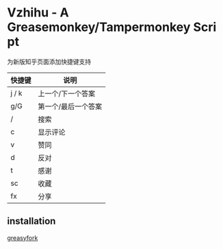 # Vzhihu - A Greasemonkey/Tampermonkey Script

为新版知乎页面添加快捷键支持



| 快捷键   | 说明         |
| ----- | ---------- |
| j / k | 上一个/下一个答案  |
| g/G   | 第一个/最后一个答案 |
| /     | 搜索         |
| c     | 显示评论       |
| v     | 赞同         |
| d     | 反对         |
| t     | 感谢         |
| sc    | 收藏         |
| fx    | 分享         |



## installation

[greasyfork](https://greasyfork.org/zh-CN/scripts/30421-%E7%9F%A5%E4%B9%8E%E5%BF%AB%E6%8D%B7%E9%94%AE)